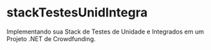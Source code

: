 # stackTestesUnidIntegra
Implementando sua Stack de Testes de Unidade e Integrados em um Projeto .NET de Crowdfunding.
